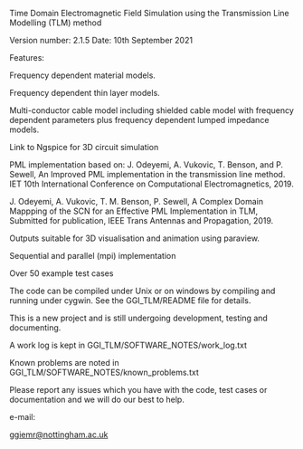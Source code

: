 
Time Domain Electromagnetic Field Simulation using the Transmission Line Modelling (TLM) method

Version number: 2.1.5
Date: 10th September 2021

Features:

Frequency dependent material models.

Frequency dependent thin layer models.

Multi-conductor cable model including shielded cable model with frequency dependent 
parameters plus frequency dependent lumped impedance models.

Link to Ngspice for 3D circuit simulation

PML implementation based on:
 J. Odeyemi, A. Vukovic, T. Benson, and P. Sewell, An Improved PML implementation in the transmission line method. IET 10th International Conference on Computational Electromagnetics, 2019.
 
J. Odeyemi, A. Vukovic, T. M. Benson, P. Sewell, A Complex Domain Mappping of the SCN for an Effective PML Implementation in TLM, Submitted for publication, IEEE Trans Antennas and Propagation, 2019.

Outputs suitable for 3D visualisation and animation using paraview.

Sequential and parallel (mpi) implementation

Over 50 example test cases

The code can be compiled under Unix or on windows by compiling and running under cygwin.
See the GGI_TLM/README file for details.

This is a new project and is still undergoing development, testing and documenting.

A work log is kept in GGI_TLM/SOFTWARE_NOTES/work_log.txt

Known problems are noted in GGI_TLM/SOFTWARE_NOTES/known_problems.txt


Please report any issues which you have with the code, test cases or documentation 
and we will do our best to help. 

e-mail:

ggiemr@nottingham.ac.uk


